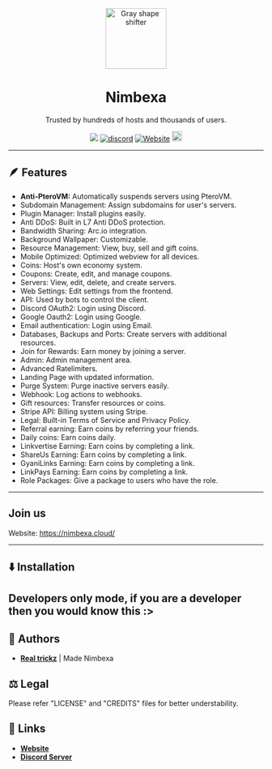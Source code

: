 <p align="center">
  <img src="https://media.discordapp.net/attachments/887305445302206464/1147445568696746014/Logo.png" alt="Gray shape shifter" height="120" style="max-width: 100%;">
</p>
<h1 align="center" tabindex="-1" dir="auto">Nimbexa</h1>
<p align="center" dir="auto">Trusted by hundreds of hosts and thousands of users.</p>
<p align="center">
  <a><img src="https://img.shields.io/github/downloads/Nimbexa/NimbexaClient/total?color=blue&label=Downloads"/></a>
  <a href="https://discord.gg/WXHnnpejNm"><img src="https://img.shields.io/discord/1140672042803413082?color=blue&label=Discord&logo=Nimbexa&logoColor=blue" alt="discord" /></a>
  <a href="https://nimbexa.cloud"><img alt="Website" src="https://img.shields.io/website?down_color=lightred&down_message=Offline&label=Website&up_color=blue&up_message=Online&url=https%3A%2F%2Fnimbexa.cloud%2F"></a>
  <a  href="https://github.com/Nimbexa/NimbexaClient/stargazers"><img src="https://img.shields.io/github/stars/Nimbexa/NimbexaClient?label=Stars %E2%AD%90" height="20"/></a>
</p>

---

## 🪶 Features
- **Anti-PteroVM:** Automatically suspends servers using PteroVM.
- Subdomain Management: Assign subdomains for user's servers.
- Plugin Manager: Install plugins easily.
- Anti DDoS: Built in L7 Anti DDoS protection.
- Bandwidth Sharing: Arc.io integration.
- Background Wallpaper: Customizable.
- Resource Management: View, buy, sell and gift coins.
- Mobile Optimized: Optimized webview for all devices.
- Coins: Host's own economy system.
- Coupons: Create, edit, and manage coupons.
- Servers: View, edit, delete, and create servers.
- Web Settings: Edit settings from the frontend.
- API: Used by bots to control the client.
- Discord OAuth2: Login using Discord.
- Google Oauth2: Login using Google.
- Email authentication: Login using Email.
- Databases, Backups and Ports: Create servers with additional resources.
- Join for Rewards: Earn money by joining a server.
- Admin: Admin management area.
- Advanced Ratelimiters.
- Landing Page with updated information.
- Purge System: Purge inactive servers easily.
- Webhook: Log actions to webhooks.
- Gift resources: Transfer resources or coins.
- Stripe API: Billing system using Stripe.
- Legal: Built-in Terms of Service and Privacy Policy.
- Referral earning: Earn coins by referring your friends.
- Daily coins: Earn coins daily.
- Linkvertise Earning: Earn coins by completing a link.
- ShareUs Earning: Earn coins by completing a link.
- GyaniLinks Earning: Earn coins by completing a link.
- LinkPays Earning: Earn coins by completing a link.
- Role Packages: Give a package to users who have the role.
---


## Join us
Website: https://nimbexa.cloud/

<!-- Landing Page (v1.5.7):
![Landing](https://github.com/Nimbexa/Nimbexa/assets/102372274/1b55d706-b4fb-41f7-a2a9-0f82d21a1a75)

Admin Home (v1.5.7):
![Admin](https://github.com/Nimbexa/Nimbexa/assets/102372274/f0319979-0375-4d0b-9005-9b42bb229701)

Dashboard (v1.7):
![Dashboard](https://github.com/Nimbexa/Nimbexa/assets/102372274/d0a82c16-4a72-4558-9945-bef4130145f1)

Subdomain (v1.7):
![Subdomain](https://github.com/Nimbexa/Nimbexa/assets/102372274/6db15761-a9a5-4c69-95d8-df6020696b37) -->

---

## ⬇️ Installation
Developers only mode, if you are a developer then you would know this :>
---

## 📝 Authors
- [**Real trickz**](https://github.com/Realtrickz) | Made Nimbexa
    
## ⚖️  Legal
Please refer "LICENSE" and "CREDITS" files for better understability.

## 🔗 Links
<!-- - [**YouTube Channel**](https://youtube.com/) -->
- [**Website**](https://nimbexa.cloud)
- [**Discord Server**](https://discord.gg/WXHnnpejNm)
<!-- - [**Documentation**]() -->
<!-- - [**trailer**](https://www.youtube.com/watch) -->
